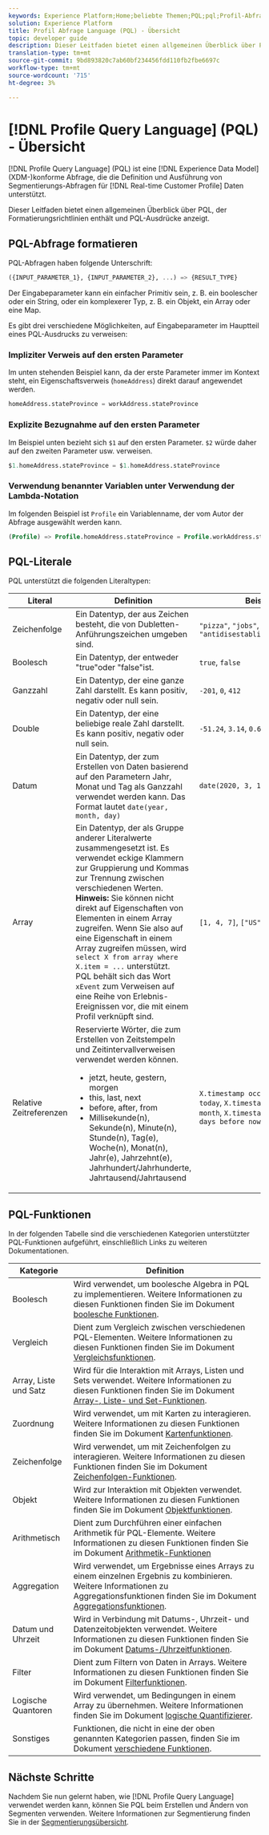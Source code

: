 ```yaml
---
keywords: Experience Platform;Home;beliebte Themen;PQL;pql;Profil-Abfrage
solution: Experience Platform
title: Profil Abfrage Language (PQL) - Übersicht
topic: developer guide
description: Dieser Leitfaden bietet einen allgemeinen Überblick über PQL, der Formatierungsrichtlinien enthält und PQL-Ausdrücke anzeigt.
translation-type: tm+mt
source-git-commit: 9bd893820c7ab60bf234456fdd110fb2fbe6697c
workflow-type: tm+mt
source-wordcount: '715'
ht-degree: 3%

---
```



# [!DNL Profile Query Language] (PQL) - Übersicht

[!DNL Profile Query Language] (PQL) ist eine  [!DNL Experience Data Model] (XDM-)konforme Abfrage, die die Definition und Ausführung von Segmentierungs-Abfragen für  [!DNL Real-time Customer Profile] Daten unterstützt.

Dieser Leitfaden bietet einen allgemeinen Überblick über PQL, der Formatierungsrichtlinien enthält und PQL-Ausdrücke anzeigt.

## PQL-Abfrage formatieren

PQL-Abfragen haben folgende Unterschrift:

```sql
({INPUT_PARAMETER_1}, {INPUT_PARAMETER_2}, ...) => {RESULT_TYPE}
```

Der Eingabeparameter kann ein einfacher Primitiv sein, z. B. ein boolescher oder ein String, oder ein komplexerer Typ, z. B. ein Objekt, ein Array oder eine Map.

Es gibt drei verschiedene Möglichkeiten, auf Eingabeparameter im Hauptteil eines PQL-Ausdrucks zu verweisen:

### Impliziter Verweis auf den ersten Parameter

Im unten stehenden Beispiel kann, da der erste Parameter immer im Kontext steht, ein Eigenschaftsverweis (`homeAddress`) direkt darauf angewendet werden.

```sql
homeAddress.stateProvince = workAddress.stateProvince
```

### Explizite Bezugnahme auf den ersten Parameter

Im Beispiel unten bezieht sich `$1` auf den ersten Parameter. `$2` würde daher auf den zweiten Parameter usw. verweisen.

```sql
$1.homeAddress.stateProvince = $1.homeAddress.stateProvince
```

### Verwendung benannter Variablen unter Verwendung der Lambda-Notation

Im folgenden Beispiel ist `Profile` ein Variablenname, der vom Autor der Abfrage ausgewählt werden kann.

```sql
(Profile) => Profile.homeAddress.stateProvince = Profile.workAddress.stateProvince
```

## PQL-Literale

PQL unterstützt die folgenden Literaltypen:

| Literal | Definition | Beispiel |
| ------- | ---------- | ------- |
| Zeichenfolge | Ein Datentyp, der aus Zeichen besteht, die von Dubletten-Anführungszeichen umgeben sind. | `"pizza"`, `"jobs"`, `"antidisestablishmentarianism"` |
| Boolesch | Ein Datentyp, der entweder &quot;true&quot;oder &quot;false&quot;ist. | `true`, `false` |
| Ganzzahl | Ein Datentyp, der eine ganze Zahl darstellt. Es kann positiv, negativ oder null sein. | `-201`,  `0`,  `412` |
| Double | Ein Datentyp, der eine beliebige reale Zahl darstellt. Es kann positiv, negativ oder null sein. | `-51.24`,  `3.14`,  `0.6942058` |
| Datum | Ein Datentyp, der zum Erstellen von Daten basierend auf den Parametern Jahr, Monat und Tag als Ganzzahl verwendet werden kann. Das Format lautet `date(year, month, day)` | `date(2020, 3, 14)` |
| Array | Ein Datentyp, der als Gruppe anderer Literalwerte zusammengesetzt ist. Es verwendet eckige Klammern zur Gruppierung und Kommas zur Trennung zwischen verschiedenen Werten. <br> **Hinweis:** Sie können nicht direkt auf Eigenschaften von Elementen in einem Array zugreifen. Wenn Sie also auf eine Eigenschaft in einem Array zugreifen müssen, wird `select X from array where X.item = ...` unterstützt. <br> PQL behält sich das Wort  `xEvent` zum Verweisen auf eine Reihe von Erlebnis-Ereignissen vor, die mit einem Profil verknüpft sind. | `[1, 4, 7]`,  `["US", "CA"]` |
| Relative Zeitreferenzen | Reservierte Wörter, die zum Erstellen von Zeitstempeln und Zeitintervallverweisen verwendet werden können. <ul><li>jetzt, heute, gestern, morgen</li><li>this, last, next</li><li>before, after, from</li><li>Millisekunde(n), Sekunde(n), Minute(n), Stunde(n), Tag(e), Woche(n), Monat(n), Jahr(e), Jahrzehnt(e), Jahrhundert/Jahrhunderte, Jahrtausend/Jahrtausend</li></ul> | `X.timestamp occurs before today`,  `X.timestamp occurs last month`,  `X.timestamp occurs <= 3 days before now` |


## PQL-Funktionen

In der folgenden Tabelle sind die verschiedenen Kategorien unterstützter PQL-Funktionen aufgeführt, einschließlich Links zu weiteren Dokumentationen.

| Kategorie | Definition |
| -------- | ---------- |
| Boolesch | Wird verwendet, um boolesche Algebra in PQL zu implementieren. Weitere Informationen zu diesen Funktionen finden Sie im Dokument [boolesche Funktionen](./boolean-functions.md). |
| Vergleich | Dient zum Vergleich zwischen verschiedenen PQL-Elementen. Weitere Informationen zu diesen Funktionen finden Sie im Dokument [Vergleichsfunktionen](./comparison-functions.md). |
| Array, Liste und Satz | Wird für die Interaktion mit Arrays, Listen und Sets verwendet. Weitere Informationen zu diesen Funktionen finden Sie im Dokument [Array-, Liste- und Set-Funktionen](./array-functions.md). |
| Zuordnung | Wird verwendet, um mit Karten zu interagieren. Weitere Informationen zu diesen Funktionen finden Sie im Dokument [Kartenfunktionen](./map-functions.md). |
| Zeichenfolge | Wird verwendet, um mit Zeichenfolgen zu interagieren. Weitere Informationen zu diesen Funktionen finden Sie im Dokument [Zeichenfolgen-Funktionen](./string-functions.md). |
| Objekt | Wird zur Interaktion mit Objekten verwendet. Weitere Informationen zu diesen Funktionen finden Sie im Dokument [Objektfunktionen](./object-functions.md). |
| Arithmetisch | Dient zum Durchführen einer einfachen Arithmetik für PQL-Elemente. Weitere Informationen zu diesen Funktionen finden Sie im Dokument [Arithmetik-Funktionen](./arithmetic-functions.md) |
| Aggregation | Wird verwendet, um Ergebnisse eines Arrays zu einem einzelnen Ergebnis zu kombinieren. Weitere Informationen zu Aggregationsfunktionen finden Sie im Dokument [Aggregationsfunktionen](./aggregation-functions.md). |
| Datum und Uhrzeit | Wird in Verbindung mit Datums-, Uhrzeit- und Datenzeitobjekten verwendet. Weitere Informationen zu diesen Funktionen finden Sie im Dokument [Datums-/Uhrzeitfunktionen](./datetime-functions.md). |
| Filter | Dient zum Filtern von Daten in Arrays. Weitere Informationen zu diesen Funktionen finden Sie im Dokument [Filterfunktionen](./filter-functions.md). |
| Logische Quantoren | Wird verwendet, um Bedingungen in einem Array zu übernehmen. Weitere Informationen finden Sie im Dokument [logische Quantifizierer](./logical-quantifiers.md). |
| Sonstiges | Funktionen, die nicht in eine der oben genannten Kategorien passen, finden Sie im Dokument [verschiedene Funktionen](./misc-functions.md). |

## Nächste Schritte

Nachdem Sie nun gelernt haben, wie [!DNL Profile Query Language] verwendet werden kann, können Sie PQL beim Erstellen und Ändern von Segmenten verwenden. Weitere Informationen zur Segmentierung finden Sie in der [Segmentierungsübersicht](../home.md).